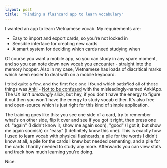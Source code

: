 ```yaml
---
layout: post
title:  "Finding a flashcard app to learn vocabulary"
---
```


I wanted an app to learn Vietnamese vocab. My requirements are:

- Easy to import and export cards, so you're not locked in
- Sensible interface for creating new cards
- A smart system for deciding which cards need studying when

Of course you want a mobile app, so you can study in any spare moment, and so
you can note down new vocab you encounter - straight into the memory hopper.
Also in my case, Vietnamese has loads of diacritical marks which seem easier to
deal with on a mobile keyboard.

I tried quite a few, and the first free one I found which satisfied all of these
things was [Anki](https://apps.ankiweb.net/) - [Not to be
confused](https://www.reddit.com/r/Anki/comments/71bhyy/ankiapp_is_not_part_of_the_anki_ecosystem/)
with the misleadingly-named AnkiApp. The UX isn't _amazingly_ slick, but hey, if
you don't have the energy to figure it out then you won't have the energy to
study vocab either. It's also free and open-source which is just right for this
kind of simple application.

The training goes like this: you see one side of a card, try to remember what's
on other side, flip it over and see if you got it right, then press one of:
"again" (I didn't know ir, show me again soon), "good" (I got it, but show me
again soonish) or "easy" (I definitely know this one). This is exactly how I
used to learn vocab with physical flashcards; a pile for the words I didn't know
at all, a pile for the cards I knew but needed cementing, and a pile for the
cards I hardly needed to study any more. Afterwards you can view stats and
track how much learning you're doing.

Nice.
